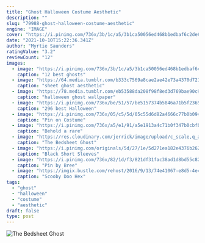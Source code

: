 ```yaml
---
title: "Ghost Halloween Costume Aesthetic"
description: ""
slug: "79988-ghost-halloween-costume-aesthetic"
engine: "IMAGE"
cover: "https://i.pinimg.com/736x/3b/1c/a5/3b1ca50056ed468b1edbaf6c2de67fe6--vintage-halloween-photos-vintage-halloween-costumes.jpg"
date: "2021-10-10T15:22:36.341Z"
author: "Myrtie Saunders"
ratingValue: "3.2"
reviewCount: "12"
images:
  - image: "https://i.pinimg.com/736x/3b/1c/a5/3b1ca50056ed468b1edbaf6c2de67fe6--vintage-halloween-photos-vintage-halloween-costumes.jpg"
    caption: "12 best ghosts"
  - image: "https://64.media.tumblr.com/b333c7569a8cae2ae42e73a4370d7216/tumblr_phhqvb97cb1swm7iu_540.jpg"
    caption: "sheet ghost aesthetic"
  - image: "https://78.media.tumblr.com/eb53588da208f98f8ed3d769bae90c98/tumblr_ofkmlosG0c1uu72nlo6_500.png"
    caption: "halloween ghost wallpaper"
  - image: "https://i.pinimg.com/736x/be/51/57/be5157374b5846a71b5f2365927b048e--wallpaper-wall-pattern-wallpaper.jpg"
    caption: "296 best Halloween"
  - image: "https://i.pinimg.com/736x/05/c5/5d/05c55d6d82a4666c77b0b094cc14294b--coraline-doll-coraline-jones.jpg"
    caption: "Pin on Costume"
  - image: "https://i.pinimg.com/736x/a5/e1/91/a5e1913a4c71b0f347b0cbfb61c7e7d3.jpg"
    caption: "Behold a rare"
  - image: "https://res.cloudinary.com/jerrick/image/upload/c_scale,q_auto/5f9ce3f07dbf62001c2b76d1.jpg"
    caption: "The Bedsheet Ghost"
  - image: "https://i.pinimg.com/originals/5d/27/1e/5d271ea182e4376b26294f00fe2870b4.jpg"
    caption: "Black Short Sleeves"
  - image: "https://i.pinimg.com/736x/82/1d/f3/821df31fac38ad1d8bd55c82223a1090--white-witch-scooby-doo.jpg"
    caption: "Pin by Bree"
  - image: "https://imgix.bustle.com/rehost/2016/9/13/74e41067-e8d5-4ec1-8f5b-d867ec0e1e3f.png?w=1200&h=630&q=70&fit=crop&crop=faces&fm=jpg"
    caption: "Scooby Doo Hex"
tags:
  - "ghost"
  - "halloween"
  - "costume"
  - "aesthetic"
draft: false
type: post
---
```



![The Bedsheet Ghost](https://res.cloudinary.com/jerrick/image/upload/c_scale,q_auto/5f9ce3f07dbf62001c2b76d1.jpg "The Bedsheet Ghost")


<!--inArticleAds-->

<!--galleryOne-->


<!--inArticleAds-->

<!--galleryTwo-->


<!--galleryThree-->


